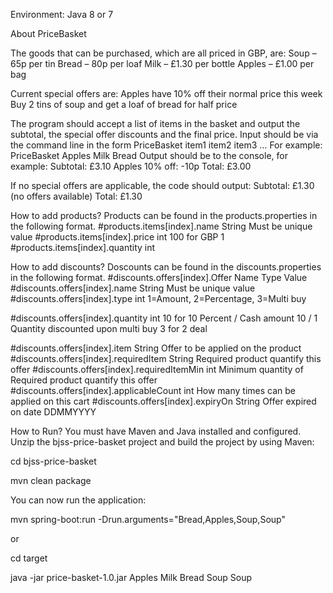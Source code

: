 Environment: Java 8 or 7

About PriceBasket

The goods that can be purchased, which are all priced in GBP, are: 
Soup – 65p per tin 
Bread – 80p per loaf 
Milk – £1.30 per bottle 
Apples – £1.00 per bag 

Current special offers are: 
Apples have 10% off their normal price this week 
Buy 2 tins of soup and get a loaf of bread for half price 
 
The program should accept a list of items in the basket and output the subtotal, the special offer discounts and the final price. Input should be via the command line in the form PriceBasket item1 item2 item3 … 
For example: PriceBasket Apples Milk Bread 
Output should be to the console, for example: 
Subtotal: £3.10 
Apples 10% off: -10p 
Total: £3.00 

If no special offers are applicable, the code should output: 
Subtotal: £1.30 
(no offers available) 
Total: £1.30

How to add products?
Products can be found in the products.properties in the following format.
#products.items[index].name 		String 	Must be unique value
#products.items[index].price		int		100 for GBP 1
#products.items[index].quantity		int

How to add discounts?
Doscounts can be found in the discounts.properties in the following format.
#discounts.offers[index].Offer Name				Type		Value
#discounts.offers[index].name 					String		Must be unique value
#discounts.offers[index].type 					int			1=Amount, 2=Percentage, 3=Multi buy

#discounts.offers[index].quantity				int			10 for 10 Percent / Cash amount 10	/ 1 Quantity discounted upon multi buy 3 for 2 deal

#discounts.offers[index].item					String		Offer to be applied on the product
#discounts.offers[index].requiredItem			String		Required product quantify this offer
#discounts.offers[index].requiredItemMin		int			Minimum quantity of Required product quantify this offer
#discounts.offers[index].applicableCount		int 		How many times can be applied on this cart
#discounts.offers[index].expiryOn				String 		Offer expired on date DDMMYYYY

How to Run?
You must have Maven and Java installed and configured. Unzip the bjss-price-basket project and build the project by using Maven:

cd bjss-price-basket

mvn clean package

You can now run the application:

mvn spring-boot:run -Drun.arguments="Bread,Apples,Soup,Soup"

or

cd target

java -jar price-basket-1.0.jar Apples Milk Bread Soup Soup
